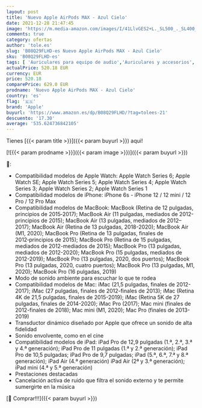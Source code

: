 ```yaml
---
layout: post
title: 'Nuevo Apple AirPods MAX - Azul Cielo'
date: 2021-12-28 21:47:45
image: 'https://m.media-amazon.com/images/I/41LlvGES2+L._SL500_._SL400_.jpg'
comments: true
category: ofertas
author: 'tole.es'
slug: 'B08Q29FLHD-es Nuevo Apple AirPods MAX - Azul Cielo'
sku: 'B08Q29FLHD-es'
tags: [ 'Auriculares para equipo de audio','Auriculares y accesorios','Electrónica','apple', ]
actualPrice: 520.18 EUR
currency: EUR
price: 520.18
comparePrice: 629.0 EUR
prodname: 'Nuevo Apple AirPods MAX - Azul Cielo'
country: 'es'
flag: '🇪🇸'
brand: 'Apple'
buyurl: 'https://www.amazon.es/dp/B08Q29FLHD/?tag=tolees-21'
descuento: '17.30'
average: '535.624736842105'
---
```


Tienes [{{< param title >}}]({{< param buyurl >}}) aqui!

[![{{< param prodname >}}]({{< param image >}})]({{< param buyurl >}})

🔎:

- Compatibilidad modelos de Apple Watch: Apple Watch Series 6; Apple Watch SE; Apple Watch Series 5; Apple Watch Series 4; Apple Watch Series 3; Apple Watch Series 2; Apple Watch Series 1
- Compatibilidad modelos de iPhone: iPhone 6s - iPhone 12 / 12 mini / 12 Pro / 12 Pro Max
- Compatibilidad modelos de MacBook: MacBook (Retina de 12 pulgadas, principios de 2015‑2017); MacBook Air (11 pulgadas, mediados de 2012-principios de 2015); MacBook Air (13 pulgadas, mediados de 2012–2017); MacBook Air (Retina de 13 pulgadas, 2018-2020); MacBook Air (M1, 2020); MacBook Pro (Retina de 13 pulgadas, finales de 2012‑principios de 2015); MacBook Pro (Retina de 15 pulgadas, mediados de 2012-mediados de 2015); MacBook Pro (13 pulgadas, mediados de 2012-2020); MacBook Pro (15 pulgadas, mediados de 2012-2019); MacBook Pro (13 pulgadas, 2020, dos puertos); MacBook Pro (13 pulgadas, 2020, cuatro puertos); MacBook Pro (13 pulgadas, M1, 2020); MacBook Pro (16 pulgadas, 2019)
- Modo de sonido ambiente para escuchar lo que te rodea
- Compatibilidad modelos de Mac: iMac (21,5 pulgadas, finales de 2012-2017); iMac (27 pulgadas, finales de 2012-finales de 2013); iMac (Retina 4K de 21,5 pulgadas, finales de 2015-2019); iMac (Retina 5K de 27 pulgadas, finales de 2014-2020); iMac Pro (2017); Mac mini (finales de 2012-finales de 2018); Mac mini (M1, 2020); Mac Pro (finales de 2013-2019)
- Transductor dinámico diseñado por Apple que ofrece un sonido de alta fidelidad
- Sonido envolvente, como en el cine
- Compatibilidad modelos de iPad: iPad Pro de 12,9 pulgadas (1.ª, 2.ª, 3.ª y 4.ª generación); iPad Pro de 11 pulgadas (1.ª y 2.ª generación); iPad Pro de 10,5 pulgadas; iPad Pro de 9,7 pulgadas; iPad (5.ª, 6.ª, 7.ª y 8.ª generación); iPad Air (4.ª generación) iPad Air (2ª y 3.ª generación); iPad mini (4.ª y 5.ª generación)
- Prestaciones destacadas
- Cancelación activa de ruido que filtra el sonido externo y te permite sumergirte en la música

[🛒 Comprar!!!]({{< param buyurl >}})
